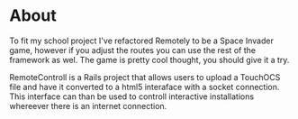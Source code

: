 About
=====

To fit my school project I've refactored Remotely to be a Space Invader game, however if you adjust the routes you can use the rest of the framework as wel. The game is pretty cool thought, you should give it a try.

RemoteControll is a Rails project that allows users to upload a TouchOCS file and have it converted to a html5 interaface with a socket connection. This interface can than be used to controll interactive installations whereever there is an internet connection.